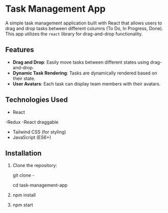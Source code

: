 # Task Management App

A simple task management application built with React that allows users to drag and drop tasks between different columns (To Do, In Progress, Done). This app utilizes the `react` library for drag-and-drop functionality.

## Features

- **Drag and Drop**: Easily move tasks between different states using drag-and-drop.
- **Dynamic Task Rendering**: Tasks are dynamically rendered based on their state.
- **User Avatars**: Each task can display team members with their avatars.

## Technologies Used

- React

-Redux
-React draggable
- Tailwind CSS (for styling)
- JavaScript (ES6+)

## Installation

1. Clone the repository:

   
   git clone -

   cd task-management-app


 2.  npm install

  3.  npm start

